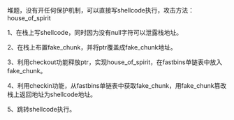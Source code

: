 堆题，没有开任何保护机制，可以直接写shellcode执行，攻击方法：house_of_spirit

1、在栈上写shellcode，同时因为没有null字符可以泄露栈地址。

2、在栈上布置fake_chunk，并将ptr覆盖成fake_chunk地址。

3、利用checkout功能释放ptr，实现house_of_spirit，在fastbins单链表中放入fake_chunk。

4、利用checkin功能，从fastbins单链表中获取fake_chunk，用fake_chunk篡改栈上返回地址为shellcode地址。

5、跳转shellcode执行。
